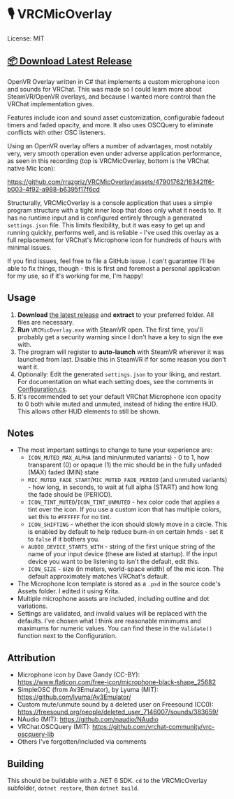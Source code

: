 # 🎙️ VRCMicOverlay

License: MIT

## [📦 Download Latest Release](https://github.com/rrazgriz/VRCMicOverlay/releases/latest)

OpenVR Overlay written in C# that implements a custom microphone icon and sounds for VRChat. This was made so I could learn more about SteamVR/OpenVR overlays, and because I wanted more control than the VRChat implementation gives.

Features include icon and sound asset customization, configurable fadeout timers and faded opacity, and more. It also uses OSCQuery to eliminate conflicts with other OSC listeners.

Using an OpenVR overlay offers a number of advantages, most notably very, very smooth operation even under adverse application performance, as seen in this recording (top is VRCMicOverlay, bottom is the VRChat native Mic Icon):

https://github.com/rrazgriz/VRCMicOverlay/assets/47901762/16342ff6-b003-4f92-a988-b6395f17f6cd

Structurally, VRCMicOverlay is a console application that uses a simple program structure with a tight inner loop that does only what it needs to. It has no runtime input and is configured entirely through a generated `settings.json` file. This limits flexibility, but it was easy to get up and running quickly, performs well, and is reliable - I've used this overlay as a full replacement for VRChat's Microphone Icon for hundreds of hours with minimal issues.

If you find issues, feel free to file a GitHub issue. I can't guarantee I'll be able to fix things, though - this is first and foremost a personal application for my use, so if it's working for me, I'm happy!

## Usage

1. **Download** [the latest release](https://github.com/rrazgriz/VRCMicOverlay/releases/latest) and **extract** to your preferred folder. All files are necessary. 
2. **Run** `VRCMicOverlay.exe` with SteamVR open. The first time, you'll probably get a security warning since I don't have a key to sign the exe with.
3. The program will register to **auto-launch** with SteamVR wherever it was launched from last. Disable this in SteamVR if for some reason you don't want it.
4. Optionally: Edit the generated `settings.json` to your liking, and restart. For documentation on what each setting does, see the comments in [Configuration.cs](VRCMicOverlay/Configuration.cs).
5. It's recommended to set your default VRChat Microphone icon opacity to 0 both while muted and unmuted, instead of hiding the entire HUD. This allows other HUD elements to still be shown.

## Notes

- The most important settings to change to tune your experience are:
  - `ICON_MUTED_MAX_ALPHA` (and min/unmuted variants) - 0 to 1, how transparent (0) or opaque (1) the mic should be in the fully unfaded (MAX) faded (MIN) state
  - `MIC_MUTED_FADE_START`/`MIC_MUTED_FADE_PERIOD` (and unmuted variants) - how long, in seconds, to wait at full alpha (START) and how long the fade should be (PERIOD).
  - `ICON_TINT_MUTED`/`ICON_TINT_UNMUTED` - hex color code that applies a tint over the icon. If you use a custom icon that has multiple colors, set this to `#FFFFFF` for no tint.
  - `ICON_SHIFTING` - whether the icon should slowly move in a circle. This is enabled by default to help reduce burn-in on certain hmds - set it to `false` if it bothers you.
  - `AUDIO_DEVICE_STARTS_WITH` - string of the first unique string of the name of your input device (these are listed at startup). If the input device you want to be listening to isn't the default, edit this.
  - `ICON_SIZE` - size (in meters, world-space width) of the mic icon. The default approximately matches VRChat's default.
- The Microphone Icon template is stored as a `.psd` in the source code's Assets folder. I edited it using Krita.
- Multiple microphone assets are included, including outline and dot variations.
- Settings are validated, and invalid values will be replaced with the defaults. I've chosen what I think are reasonable minimums and maximums for numeric values. You can find these in the `Validate()` function next to the Configuration.

## Attribution 

- Microphone icon by Dave Gandy (CC-BY): https://www.flaticon.com/free-icon/microphone-black-shape_25682
- SimpleOSC (from Av3Emulator), by Lyuma (MIT): https://github.com/lyuma/Av3Emulator/
- Custom mute/unmute sound by a deleted user on Freesound (CC0): https://freesound.org/people/deleted_user_7146007/sounds/383659/
- NAudio (MIT): https://github.com/naudio/NAudio
- VRChat.OSCQuery (MIT): https://github.com/vrchat-community/vrc-oscquery-lib
- Others I've forgotten/included via comments

## Building

This should be buildable with a .NET 6 SDK. `cd` to the VRCMicOverlay subfolder, `dotnet restore`, then `dotnet build`.
